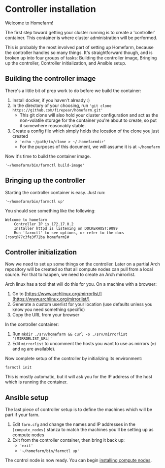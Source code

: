 # Controller installation

Welcome to Homefarm!

The first step toward getting your cluster running is to create a
'controller' container. This container is where cluster administration
will be performed.

This is probably the most involved part of setting up Homefarm,
because the controller handles so many things. It's straightforward
though, and is broken up into four groups of tasks: Building the
controller image, Bringing up the controller, Controller
initialization, and Ansible setup.



## Building the controller image

There's a little bit of prep work to do before we build the container:

1. Install docker, if you haven't already :)
1. In the directory of your choosing, run `'git clone https://github.com/firepear/homefarm.git'`
    * This git clone will also hold your cluster configuration and act
      as the non-volatile storage for the container you're about to
      create, so put it somewhere reasonably stable.
1. Create a config file which simply holds the location of the clone
   you just created
   * `'echo ~/path/to/clone > ~/.homefarmdir'`
   * For the purposes of this document, we will assume it is at `~/homefarm`

Now it's time to build the container image.

`'~/homefarm/bin/farmctl build-image'`



## Bringing up the controller

Starting the controller container is easy. Just run:

`'~/homefarm/bin/farmctl up'`

You should see something like the following:

```
Welcome to homefarm
    Controller IP is 172.17.0.2
    Installer httpd is listening on DOCKERHOST:9099
    Run 'farmctl' to see options, or refer to the docs
[root@77c3fe3f72ba homefarm]#
```



## Controller initialization

Now we need to set up some things on the controller. Later on a
partial Arch repository will be created so that all compute nodes can
pull from a local source. For that to happen, we need to create an
Arch mirrorlist.

Arch linux has a tool that will do this for you. On a machine with a
browser:

1. Go to [https://www.archlinux.org/mirrorlist/](https://www.archlinux.org/mirrorlist/)
1. Generate a custom userlist for your location (use defaults unless
   you know you need something specific)
1. Copy the URL from your browser

In the controller container:

1. Run `mkdir ./srv/homefarm && curl -o ./srv/mirrorlist '[MIRRORLIST_URL]'`
1. Edit `mirrorlist` to uncomment the hosts you want to use as mirrors
   (`vi` and `mg` are available).

Now complete setup of the controller by initializing its environment:

`farmctl init`

This is mostly automatic, but it will ask you for the IP address of
the host which is running the container.



## Ansible setup

The last piece of controller setup is to define the machines which
will be part if your farm.

1. Edit `farm.cfg` and change the names and IP addresses in the
   `[compute_nodes]` stanza to match the machines you'll be setting up
   as compute nodes
2. Exit from the controller container, then bring it back up:
   * `'exit'`
   * `'~/homefarm/bin/farmctl up'`

The control node is now ready. You can begin [installing compute
nodes](https://github.com/firepear/homefarm/blob/master/docs/compute_install.md).
